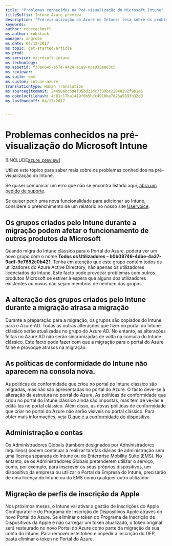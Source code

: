```yaml
---
title: "Problemas conhecidos na Pré-visualização do Microsoft Intune"
titleSuffix: Intune Azure preview
description: "Pré-visualização do Azure no Intune: leia sobre os problemas conhecidos na pré-visualização"
keywords: 
author: robstackmsft
ms.author: robstack
manager: angrobe
ms.date: 04/13/2017
ms.topic: get-started-article
ms.prod: 
ms.service: microsoft-intune
ms.technology: 
ms.assetid: f33a6645-a57e-4424-a1e9-0ce932ea83c5
ms.reviewer: 
ms.suite: ems
ms.custom: intune-azure
translationtype: Human Translation
ms.sourcegitcommit: 24498abc504f05bd22dc7309bc22948292f9b1e6
ms.openlocfilehash: 4c81c17ba1419f0b5bdc4910be7d26a5893b32e0
ms.lasthandoff: 04/13/2017


---
```


# <a name="known-issues-in-the-microsoft-intune-preview"></a>Problemas conhecidos na pré-visualização do Microsoft Intune


[!INCLUDE[azure_preview](../includes/azure_preview.md)]


Utilize este tópico para saber mais sobre os problemas conhecidos na pré-visualização do Intune.

Se quiser comunicar um erro que não se encontra listado aqui, [abra um pedido de suporte](https://docs.microsoft.com/intune/troubleshoot/how-to-get-support-for-microsoft-intune).

Se quiser pedir uma nova funcionalidade para adicionar ao Intune, considere o preenchimento de um relatório no nosso site [Uservoice](https://microsoftintune.uservoice.com/forums/291681-ideas/category/189016-azure-admin-console).

## <a name="groups-created-by-intune-during-migration-might-affect-functionality-of-other-microsoft-products"></a>Os grupos criados pelo Intune durante a migração podem afetar o funcionamento de outros produtos da Microsoft

Quando migra do Intune clássico para o Portal do Azure, poderá ver um novo grupo com o nome **Todos os Utilizadores – b0b08746-4dbe-4a37-9adf-9e7652c0b421**. Tenha em atenção que este grupo contém todos os utilizadores do Azure Active Directory, não apenas os utilizadores licenciados do Intune. Este facto pode provocar problemas com outros produtos Microsoft se estiver à espera que alguns dos utilizadores existentes ou novos não sejam membros de nenhum dos grupos.

## <a name="altering-groups-created-by-intune-during-migration-will-delay-migration"></a>A alteração dos grupos criados pelo Intune durante a migração atrasa a migração

Durante a preparação para a migração, os grupos são copiados do Intune para o Azure AD. Todas as outras alterações que fizer no portal do Intune clássico serão atualizadas no grupo do Azure AD. No entanto, as alterações feitas no Azure AD não serão sincronizadas de volta na consola do Intune clássico. Este facto pode fazer com que a migração para o portal do Azure falhe e provoque atrasos na migração.

## <a name="compliance-policies-from-intune-will-not-show-up-in-new-console"></a>As políticas de conformidade do Intune não aparecem na consola nova. 

As políticas de conformidade que criou no portal do Intune clássico são migradas, mas não são apresentadas no portal do Azure. O facto deve-se à alteração da estrutura no portal do Azure. As políticas de conformidade que criou no portal do Intune clássico ainda são impostas, mas tem de vê-las e editá-las no portal clássico.
Além disso, as novas políticas de conformidade que criar no portal do Azure não serão visíveis no portal clássico.
Para obter mais informações, veja [O que é a conformidade do dispositivo](https://docs.microsoft.com/intune-azure/set-device-compliance/what-is-device-compliance).




## <a name="administration-and-accounts"></a>Administração e contas

Os Administradores Globais (também designados por Administradores Inquilinos) podem continuar a realizar tarefas diárias de administração sem uma licença separada do Intune ou do Enterprise Mobility Suite (EMS). No entanto, se os Administradores Globais pretenderem utilizar o serviço, como, por exemplo, para inscrever os seus próprios dispositivos, um dispositivo da empresa ou utilizar o Portal da Empresa do Intune, precisarão de uma licença do Intune ou do EMS como qualquer outro utilizador.

## <a name="apple-enrollment-profile-migration"></a>Migração de perfis de inscrição da Apple
Nos próximos meses, o Intune vai ativar a gestão de inscrições do Apple Configurator e do Programa de Inscrição de Dispositivos Apple através do novo Portal do Azure. Se eliminar o token do Programa de Inscrição de Dispositivos da Apple e não carregar um token atualizado, o token original será restaurado no novo Portal do Azure como parte da migração da sua conta do Intune. Para remover este token e impedir a inscrição do DEP, basta eliminar o token no Portal do Azure. 

